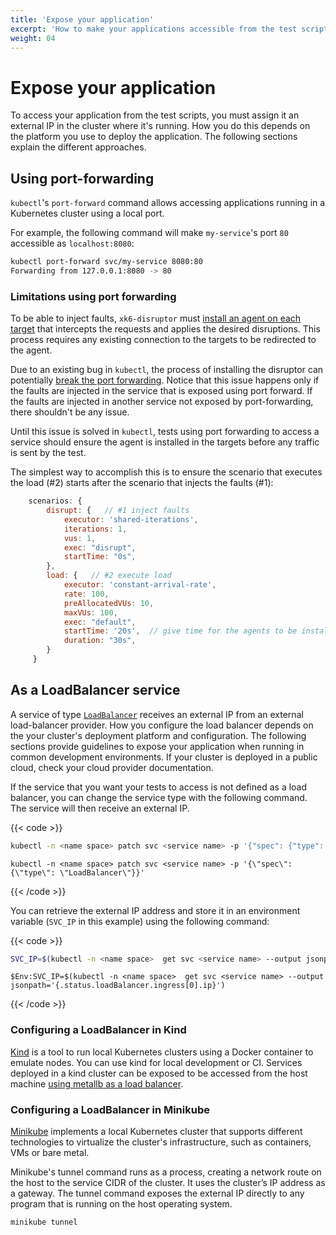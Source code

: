 ```yaml
---
title: 'Expose your application'
excerpt: 'How to make your applications accessible from the test scripts.'
weight: 04
---
```


# Expose your application

To access your application from the test scripts, you must assign it an external IP in the cluster where it's running.
How you do this depends on the platform you use to deploy the application.
The following sections explain the different approaches.

## Using port-forwarding

`kubectl`'s `port-forward` command allows accessing applications running in a Kubernetes cluster using a local port.

For example, the following command will make `my-service`'s port `80` accessible as `localhost:8080`:

```bash
kubectl port-forward svc/my-service 8080:80
Forwarding from 127.0.0.1:8080 -> 80
```

### Limitations using port forwarding

To be able to inject faults, `xk6-disruptor` must [install an agent on each target](/docs/k6/<K6_VERSION>/testing-guides/injecting-faults-with-xk6-disruptor/how--it-works) that intercepts the requests and applies the desired disruptions. This process requires any existing connection to the targets to be redirected to the agent.

Due to an existing bug in `kubectl`, the process of installing the disruptor can potentially [break the port forwarding](https://github.com/grafana/xk6-disruptor/issues/254). Notice that this issue happens only if the faults are injected in the service that is exposed using port forward. If the faults are injected in another service not exposed by port-forwarding, there shouldn't be any issue.

Until this issue is solved in `kubectl`, tests using port forwarding to access a service should ensure the agent is installed in the targets before any traffic is sent by the test.

The simplest way to accomplish this is to ensure the scenario that executes the load (#2) starts after the scenario that injects the faults (#1):

```javascript
    scenarios: {
        disrupt: {   // #1 inject faults
            executor: 'shared-iterations',
            iterations: 1,
            vus: 1,
            exec: "disrupt",
            startTime: "0s",
        },
        load: {   // #2 execute load
            executor: 'constant-arrival-rate',
            rate: 100,
            preAllocatedVUs: 10,
            maxVUs: 100,
            exec: "default",
            startTime: '20s',  // give time for the agents to be installed
            duration: "30s",
        }
     }
```

## As a LoadBalancer service

A service of type [`LoadBalancer`](https://kubernetes.io/docs/tasks/access-application-cluster/create-external-load-balancer/) receives an external IP from an external load-balancer provider.
How you configure the load balancer depends on the your cluster's deployment platform and configuration.
The following sections provide guidelines to expose your application when running in common development environments.
If your cluster is deployed in a public cloud, check your cloud provider documentation.

If the service that you want your tests to access is not defined as a load balancer, you can change the service type with the following command. The service will then receive an external IP.

{{< code >}}
```bash
kubectl -n <name space> patch svc <service name> -p '{"spec": {"type": "LoadBalancer"}}'
```

```windows-powershell
kubectl -n <name space> patch svc <service name> -p '{\"spec\": {\"type\": \"LoadBalancer\"}}'
```
{{< /code >}}

You can retrieve the external IP address and store it in an environment variable (`SVC_IP` in this example) using the following command:

{{< code >}}
```bash
SVC_IP=$(kubectl -n <name space>  get svc <service name> --output jsonpath='{.status.loadBalancer.ingress[0].ip}')
```

```windows-powershell
$Env:SVC_IP=$(kubectl -n <name space>  get svc <service name> --output jsonpath='{.status.loadBalancer.ingress[0].ip}')
```
{{< /code >}}

### Configuring a LoadBalancer in Kind

[Kind](https://kind.sigs.k8s.io/) is a tool to run local Kubernetes clusters using a Docker container to emulate nodes.
You can use kind for local development or CI.
Services deployed in a kind cluster can be exposed to be accessed from the host machine [using metallb as a load balancer](https://kind.sigs.k8s.io/docs/user/loadbalancer).

### Configuring a LoadBalancer in Minikube

[Minikube](https://github.com/kubernetes/minikube) implements a local Kubernetes cluster that supports different technologies to virtualize the cluster's infrastructure, such as containers, VMs or bare metal.

Minikube's tunnel command runs as a process, creating a network route on the host to the service CIDR of the cluster.
It uses the cluster’s IP address as a gateway. The tunnel command exposes the external IP directly to any program that is running on the host operating system.

```bash
minikube tunnel
```
